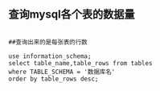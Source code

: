 ## 查询mysql各个表的数据量


```

##查询出来的是每张表的行数

use information_schema;
select table_name,table_rows from tables
where TABLE_SCHEMA = '数据库名'
order by table_rows desc;

```